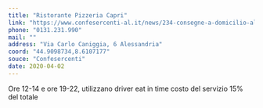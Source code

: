 ```yaml
---
title: "Ristorante Pizzeria Capri"
link: "https://www.confesercenti-al.it/news/234-consegne-a-domicilio-alessandria-lista-aggiornata-al-26-marzo.html"
phone: "0131.231.990"
mail: ""
address: "Via Carlo Caniggia, 6 Alessandria"
coord: "44.9098734,8.6107177"
souce: "Confesercenti"
date: 2020-04-02
---
```


Ore 12-14 e ore 19-22, utilizzano driver eat in time costo del servizio 15% del totale
